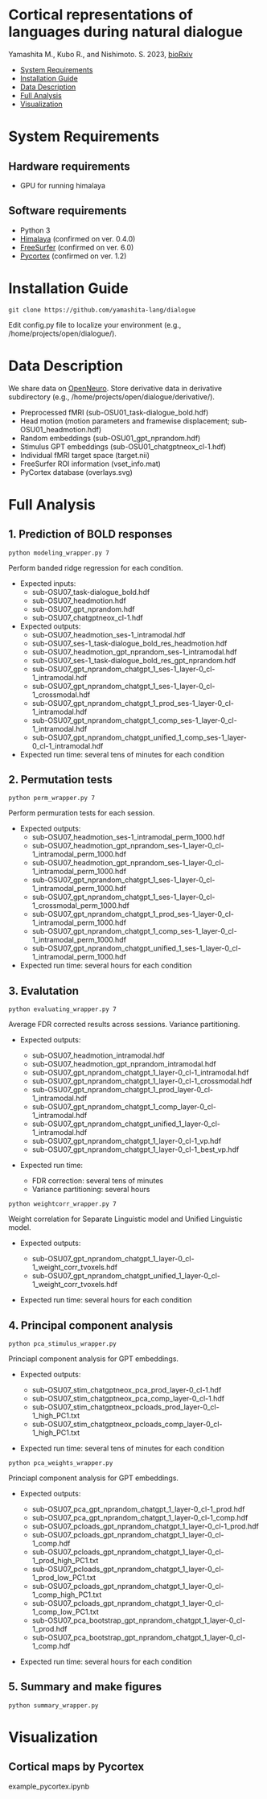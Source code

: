 # Cortical representations of languages during natural dialogue
Yamashita M., Kubo R., and Nishimoto. S. 2023, [bioRxiv](https://doi.org/10.1101/2023.08.21.553821)

- [System Requirements](#system-requirements)
- [Installation Guide](#installation-guide)
- [Data Description](#data-description)
- [Full Analysis](#full-analysis)
- [Visualization](#visualization)

# System Requirements

## Hardware requirements

- GPU for running himalaya

## Software requirements

- Python 3
- [Himalaya](https://github.com/gallantlab/himalaya) (confirmed on ver. 0.4.0)
- [FreeSurfer](https://surfer.nmr.mgh.harvard.edu/) (confirmed on ver. 6.0)
- [Pycortex](https://github.com/gallantlab/pycortex) (confirmed on ver. 1.2) 

# Installation Guide

```
git clone https://github.com/yamashita-lang/dialogue
```
Edit config.py file to localize your environment (e.g., /home/projects/open/dialogue/).

# Data Description

We share data on [OpenNeuro](https://openneuro.org/datasets/ds004669). Store derivative data  in derivative subdirectory  (e.g., /home/projects/open/dialogue/derivative/).
- Preprocessed fMRI (sub-OSU01_task-dialogue_bold.hdf)
- Head motion (motion parameters and framewise displacement; sub-OSU01_headmotion.hdf)
- Random embeddings (sub-OSU01_gpt_nprandom.hdf)
- Stimulus GPT embeddings (sub-OSU01_chatgptneox_cl-1.hdf)
- Individual fMRI target space (target.nii)
- FreeSurfer ROI information (vset_info.mat)
- PyCortex database (overlays.svg)

# Full Analysis

## 1. Prediction of BOLD responses
```
python modeling_wrapper.py 7
```
Perform banded ridge regression for each condition.  
- Expected inputs:
	- sub-OSU07_task-dialogue_bold.hdf
	- sub-OSU07_headmotion.hdf
	- sub-OSU07_gpt_nprandom.hdf
	- sub-OSU07_chatgptneox_cl-1.hdf
- Expected outputs:
	- sub-OSU07_headmotion_ses-1_intramodal.hdf
	- sub-OSU07_ses-1_task-dialogue_bold_res_headmotion.hdf
	- sub-OSU07_headmotion_gpt_nprandom_ses-1_intramodal.hdf
	- sub-OSU07_ses-1_task-dialogue_bold_res_gpt_nprandom.hdf
	- sub-OSU07_gpt_nprandom_chatgpt_1_ses-1_layer-0_cl-1_intramodal.hdf
	- sub-OSU07_gpt_nprandom_chatgpt_1_ses-1_layer-0_cl-1_crossmodal.hdf
	- sub-OSU07_gpt_nprandom_chatgpt_1_prod_ses-1_layer-0_cl-1_intramodal.hdf
	- sub-OSU07_gpt_nprandom_chatgpt_1_comp_ses-1_layer-0_cl-1_intramodal.hdf
	- sub-OSU07_gpt_nprandom_chatgpt_unified_1_comp_ses-1_layer-0_cl-1_intramodal.hdf
- Expected run time: several tens of minutes for each condition

## 2. Permutation tests
```
python perm_wrapper.py 7
```
Perform permuration tests for each session.
- Expected outputs: 
	- sub-OSU07_headmotion_ses-1_intramodal_perm_1000.hdf
	- sub-OSU07_headmotion_gpt_nprandom_ses-1_layer-0_cl-1_intramodal_perm_1000.hdf
	- sub-OSU07_headmotion_gpt_nprandom_ses-1_layer-0_cl-1_intramodal_perm_1000.hdf
	- sub-OSU07_gpt_nprandom_chatgpt_1_ses-1_layer-0_cl-1_intramodal_perm_1000.hdf
	- sub-OSU07_gpt_nprandom_chatgpt_1_ses-1_layer-0_cl-1_crossmodal_perm_1000.hdf
	- sub-OSU07_gpt_nprandom_chatgpt_1_prod_ses-1_layer-0_cl-1_intramodal_perm_1000.hdf
	- sub-OSU07_gpt_nprandom_chatgpt_1_comp_ses-1_layer-0_cl-1_intramodal_perm_1000.hdf
	- sub-OSU07_gpt_nprandom_chatgpt_unified_1_ses-1_layer-0_cl-1_intramodal_perm_1000.hdf
- Expected run time: several hours for each condition
	
## 3. Evalutation
```
python evaluating_wrapper.py 7
```
Average FDR corrected results across sessions. Variance partitioning.
- Expected outputs:
	- sub-OSU07_headmotion_intramodal.hdf
	- sub-OSU07_headmotion_gpt_nprandom_intramodal.hdf
	- sub-OSU07_gpt_nprandom_chatgpt_1_layer-0_cl-1_intramodal.hdf
	- sub-OSU07_gpt_nprandom_chatgpt_1_layer-0_cl-1_crossmodal.hdf
	- sub-OSU07_gpt_nprandom_chatgpt_1_prod_layer-0_cl-1_intramodal.hdf
	- sub-OSU07_gpt_nprandom_chatgpt_1_comp_layer-0_cl-1_intramodal.hdf
	- sub-OSU07_gpt_nprandom_chatgpt_unified_1_layer-0_cl-1_intramodal.hdf
	- sub-OSU07_gpt_nprandom_chatgpt_1_layer-0_cl-1_vp.hdf
	- sub-OSU07_gpt_nprandom_chatgpt_1_layer-0_cl-1_best_vp.hdf

- Expected run time: 
	- FDR correction: several tens of minutes
	- Variance partitioning: several hours

```
python weightcorr_wrapper.py 7
```
Weight correlation for Separate Linguistic model and Unified Linguistic model.
- Expected outputs:
	- sub-OSU07_gpt_nprandom_chatgpt_1_layer-0_cl-1_weight_corr_tvoxels.hdf
	- sub-OSU07_gpt_nprandom_chatgpt_unified_1_layer-0_cl-1_weight_corr_tvoxels.hdf

- Expected run time: several hours for each condition

## 4. Principal component analysis
```
python pca_stimulus_wrapper.py
```
Princiapl component analysis for GPT embeddings.
- Expected outputs:
	- sub-OSU07_stim_chatgptneox_pca_prod_layer-0_cl-1.hdf
	- sub-OSU07_stim_chatgptneox_pca_comp_layer-0_cl-1.hdf
	- sub-OSU07_stim_chatgptneox_pcloads_prod_layer-0_cl-1_high_PC1.txt
	- sub-OSU07_stim_chatgptneox_pcloads_comp_layer-0_cl-1_high_PC1.txt
	
- Expected run time: several tens of minutes for each condition

```
python pca_weights_wrapper.py
```
Princiapl component analysis for GPT embeddings.
- Expected outputs:
	- sub-OSU07_pca_gpt_nprandom_chatgpt_1_layer-0_cl-1_prod.hdf
	- sub-OSU07_pca_gpt_nprandom_chatgpt_1_layer-0_cl-1_comp.hdf
	- sub-OSU07_pcloads_gpt_nprandom_chatgpt_1_layer-0_cl-1_prod.hdf
	- sub-OSU07_pcloads_gpt_nprandom_chatgpt_1_layer-0_cl-1_comp.hdf
	- sub-OSU07_pcloads_gpt_nprandom_chatgpt_1_layer-0_cl-1_prod_high_PC1.txt
	- sub-OSU07_pcloads_gpt_nprandom_chatgpt_1_layer-0_cl-1_prod_low_PC1.txt
	- sub-OSU07_pcloads_gpt_nprandom_chatgpt_1_layer-0_cl-1_comp_high_PC1.txt
	- sub-OSU07_pcloads_gpt_nprandom_chatgpt_1_layer-0_cl-1_comp_low_PC1.txt
	- sub-OSU07_pca_bootstrap_gpt_nprandom_chatgpt_1_layer-0_cl-1_prod.hdf
	- sub-OSU07_pca_bootstrap_gpt_nprandom_chatgpt_1_layer-0_cl-1_comp.hdf
	
- Expected run time: several hours for each condition

## 5. Summary and make figures
```
python summary_wrapper.py
```


# Visualization

## Cortical maps by Pycortex

example_pycortex.ipynb
